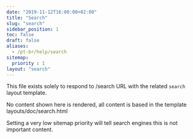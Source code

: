 ```yaml
---
date: "2019-11-12T16:00:00+02:00"
title: "Search"
slug: "search"
sidebar_position: 1
toc: false
draft: false
aliases:
  - /pt-br/help/search
sitemap:
  priority : 1
layout: "search"
---
```



This file exists solely to respond to /search URL with the related `search` layout template.

No content shown here is rendered, all content is based in the template layouts/doc/search.html

Setting a very low sitemap priority will tell search engines this is not important content.
